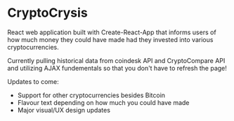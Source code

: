 # CryptoCrysis

React web application built with Create-React-App that informs users of how much money they could have made had they invested into various cryptocurrencies.

Currently pulling historical data from coindesk API and CryptoCompare API and utilizing AJAX fundementals so that you don't have to refresh the page!

Updates to come: 
- Support for other cryptocurrencies besides Bitcoin
- Flavour text depending on how much you could have made
- Major visual/UX design updates